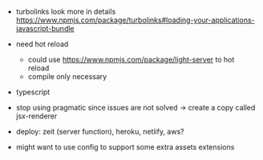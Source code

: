 
- turbolinks look more in details https://www.npmjs.com/package/turbolinks#loading-your-applications-javascript-bundle

- need hot reload
    + could use https://www.npmjs.com/package/light-server to hot reload
    + compile only necessary

- typescript

- stop using pragmatic since issues are not solved
    -> create a copy called jsx-renderer

- deploy: zeit (server function), heroku, netlify, aws?

- might want to use config to support some extra assets extensions